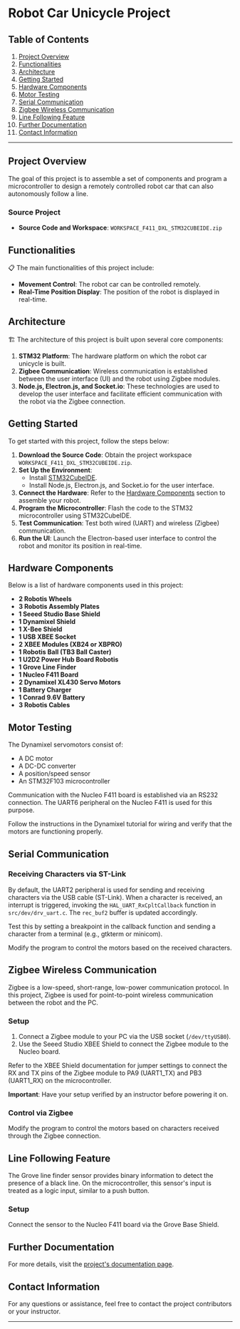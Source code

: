 
# Robot Car Unicycle Project

## Table of Contents
1. [Project Overview](#project-overview)
2. [Functionalities](#functionalities)
3. [Architecture](#architecture)
4. [Getting Started](#getting-started)
5. [Hardware Components](#hardware-components)
6. [Motor Testing](#motor-testing)
7. [Serial Communication](#serial-communication)
8. [Zigbee Wireless Communication](#zigbee-wireless-communication)
9. [Line Following Feature](#line-following-feature)
10. [Further Documentation](#further-documentation)
11. [Contact Information](#contact-information)

---

## Project Overview

The goal of this project is to assemble a set of components and program a microcontroller to design a remotely controlled robot car that can also autonomously follow a line.

### Source Project
- **Source Code and Workspace**: `WORKSPACE_F411_DXL_STM32CUBEIDE.zip`

## Functionalities

📋 The main functionalities of this project include:

- **Movement Control**: The robot car can be controlled remotely.
- **Real-Time Position Display**: The position of the robot is displayed in real-time.

## Architecture

🏗️ The architecture of this project is built upon several core components:

1. **STM32 Platform**: The hardware platform on which the robot car unicycle is built.
2. **Zigbee Communication**: Wireless communication is established between the user interface (UI) and the robot using Zigbee modules.
3. **Node.js, Electron.js, and Socket.io**: These technologies are used to develop the user interface and facilitate efficient communication with the robot via the Zigbee connection.

## Getting Started

To get started with this project, follow the steps below:

1. **Download the Source Code**: Obtain the project workspace `WORKSPACE_F411_DXL_STM32CUBEIDE.zip`.
2. **Set Up the Environment**:
   - Install [STM32CubeIDE](https://www.st.com/en/development-tools/stm32cubeide.html).
   - Install Node.js, Electron.js, and Socket.io for the user interface.
3. **Connect the Hardware**: Refer to the [Hardware Components](#hardware-components) section to assemble your robot.
4. **Program the Microcontroller**: Flash the code to the STM32 microcontroller using STM32CubeIDE.
5. **Test Communication**: Test both wired (UART) and wireless (Zigbee) communication.
6. **Run the UI**: Launch the Electron-based user interface to control the robot and monitor its position in real-time.

## Hardware Components

Below is a list of hardware components used in this project:

- **2 Robotis Wheels**
- **3 Robotis Assembly Plates**
- **1 Seeed Studio Base Shield**
- **1 Dynamixel Shield**
- **1 X-Bee Shield**
- **1 USB XBEE Socket**
- **2 XBEE Modules (XB24 or XBPRO)**
- **1 Robotis Ball (TB3 Ball Caster)**
- **1 U2D2 Power Hub Board Robotis**
- **1 Grove Line Finder**
- **1 Nucleo F411 Board**
- **2 Dynamixel XL430 Servo Motors**
- **1 Battery Charger**
- **1 Conrad 9.6V Battery**
- **3 Robotis Cables**

## Motor Testing

The Dynamixel servomotors consist of:

- A DC motor
- A DC-DC converter
- A position/speed sensor
- An STM32F103 microcontroller

Communication with the Nucleo F411 board is established via an RS232 connection. The UART6 peripheral on the Nucleo F411 is used for this purpose.

Follow the instructions in the Dynamixel tutorial for wiring and verify that the motors are functioning properly.

## Serial Communication

### Receiving Characters via ST-Link

By default, the UART2 peripheral is used for sending and receiving characters via the USB cable (ST-Link). When a character is received, an interrupt is triggered, invoking the `HAL_UART_RxCpltCallback` function in `src/dev/drv_uart.c`. The `rec_buf2` buffer is updated accordingly.

Test this by setting a breakpoint in the callback function and sending a character from a terminal (e.g., gtkterm or minicom).

Modify the program to control the motors based on the received characters.

## Zigbee Wireless Communication

Zigbee is a low-speed, short-range, low-power communication protocol. In this project, Zigbee is used for point-to-point wireless communication between the robot and the PC.

### Setup

1. Connect a Zigbee module to your PC via the USB socket (`/dev/ttyUSB0`).
2. Use the Seeed Studio XBEE Shield to connect the Zigbee module to the Nucleo board.

Refer to the XBEE Shield documentation for jumper settings to connect the RX and TX pins of the Zigbee module to PA9 (UART1_TX) and PB3 (UART1_RX) on the microcontroller.

**Important**: Have your setup verified by an instructor before powering it on.

### Control via Zigbee

Modify the program to control the motors based on characters received through the Zigbee connection.

## Line Following Feature

The Grove line finder sensor provides binary information to detect the presence of a black line. On the microcontroller, this sensor's input is treated as a logic input, similar to a push button.

### Setup

Connect the sensor to the Nucleo F411 board via the Grove Base Shield.

## Further Documentation

For more details, visit the [project's documentation page](https://web.enib.fr/~kerhoas/automatique-robotique/conception-robotique/).

## Contact Information

For any questions or assistance, feel free to contact the project contributors or your instructor.

---
